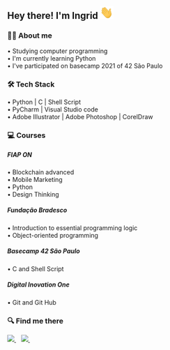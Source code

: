 ## Hey there! I'm Ingrid <img src="https://raw.githubusercontent.com/devSouvik/devSouvik/master/Hi.gif" width="30" height="30" />
### 👩‍💻 About me 

• Studying computer programming<br />
• I'm currently learning Python<br />
• I've participated on basecamp 2021 of 42 São Paulo


### 🛠 Tech Stack

• Python | C | Shell Script <br />
• PyCharm | Visual Studio code <br />
• Adobe Illustrator | Adobe Photoshop | CorelDraw 


### 💻 Courses

##### FIAP ON

• Blockchain advanced <br />
• Mobile Marketing <br />
• Python <br />
• Design Thinking

##### Fundação Bradesco
• Introduction to essential programming logic<br />
• Object-oriented programming

##### Basecamp 42 São Paulo
• C and Shell Script

##### Digital Inovation One

• Git and Git Hub <br />

### 🔍 Find me there
<p>
  
  <a href="https://www.linkedin.com/in/ingridleeabdala/">
    <img src="https://img.shields.io/badge/linkedin-%230077B5.svg?&style=for-the-badge&logo=linkedin&logoColor=white" />
  </a>&nbsp;&nbsp;
  <a href="https://www.instagram.com/ingriidlee/">
    <img src="https://img.shields.io/badge/instagram-%23E4405F.svg?&style=for-the-badge&logo=instagram&logoColor=white" />        
  </a>&nbsp;&nbsp;
  
</p>
